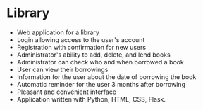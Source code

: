 # Library
- Web application for a library
- Login allowing access to the user's account
- Registration with confirmation for new users
- Administrator's ability to add, delete, and lend books
- Administrator can check who and when borrowed a book
- User can view their borrowings
- Information for the user about the date of borrowing the book
- Automatic reminder for the user 3 months after borrowing
- Pleasant and convenient interface
- Application written with Python, HTML, CSS, Flask.
